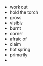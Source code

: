 - work out
- hold the torch
- gross
- visibly
- burnt
- corner
- afraid of
- claim
- hot spring
- primarily
-